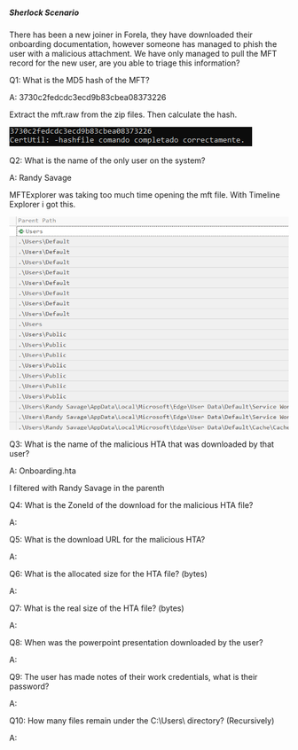 
##### Sherlock Scenario

There has been a new joiner in Forela, they have downloaded their onboarding documentation, however someone has managed to phish the user with a malicious attachment. We have only managed to pull the MFT record for the new user, are you able to triage this information?


Q1: What is the MD5 hash of the MFT?

A: 3730c2fedcdc3ecd9b83cbea08373226

Extract the mft.raw from the zip files. Then calculate the hash.

![](../../Img/Pasted%20image%2020250516190344.png)

Q2: What is the name of the only user on the system?

A: Randy Savage

MFTExplorer was taking too much time opening the mft file. With Timeline Explorer i got this.

![](../../Img/Pasted%20image%2020250516190733.png)

Q3: What is the name of the malicious HTA that was downloaded by that user?

A: Onboarding.hta

I filtered with Randy Savage in the parenth

Q4: What is the ZoneId of the download for the malicious HTA file?

A: 

Q5: What is the download URL for the malicious HTA?

A: 

Q6: What is the allocated size for the HTA file? (bytes)

A: 

Q7: What is the real size of the HTA file? (bytes)

A: 

Q8: When was the powerpoint presentation downloaded by the user?

A: 

Q9: The user has made notes of their work credentials, what is their password?

A: 

Q10: How many files remain under the C:\Users\ directory? (Recursively)

A: 

